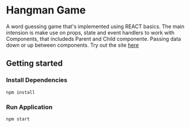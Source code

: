 # Hangman Game
A word guessing game that's implemented using REACT basics. The main intension is make use on props, state and event handlers to work with Components, that includeds Parent and Child componente. Passing data down or up between components.
Try out the site [here](https://sydmasina.github.io/hamangame/)

## Getting started
### Install Dependencies
```
npm install
```

### Run Application
```
npm start
```
